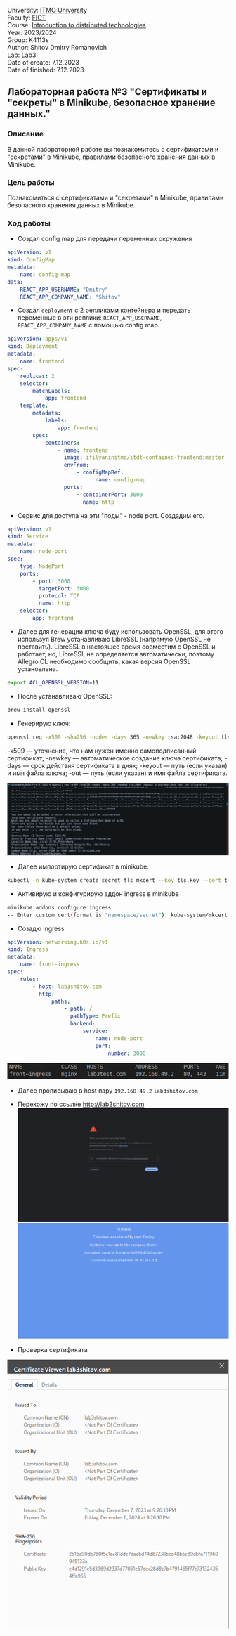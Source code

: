 University: [ITMO University](https://itmo.ru/ru/)  
Faculty: [FICT](https://fict.itmo.ru)  
Course: [Introduction to distributed technologies](https://github.com/itmo-ict-faculty/introduction-to-distributed-technologies)  
Year: 2023/2024  
Group: K4113s  
Author: Shitov Dmitry Romanovich  
Lab: Lab3  
Date of create: 7.12.2023  
Date of finished: 7.12.2023

## Лабораторная работа №3 "Сертификаты и "секреты" в Minikube, безопасное хранение данных."

### Описание

В данной лабораторной работе вы познакомитесь с сертификатами и "секретами" в Minikube, правилами безопасного хранения данных в Minikube.

### Цель работы

Познакомиться с сертификатами и "секретами" в Minikube, правилами безопасного хранения данных в Minikube.

### Ход работы

-   Создал config map для передачи переменных окружения

```yaml
apiVersion: v1
kind: ConfigMap
metadata:
    name: config-map
data:
    REACT_APP_USERNAME: "Dmitry"
    REACT_APP_COMPANY_NAME: "Shitov"
```

-   Создал `deployment` с 2 репликами контейнера и передать переменные в эти реплики: `REACT_APP_USERNAME`, `REACT_APP_COMPANY_NAME` с помощью config map.

```yaml
apiVersion: apps/v1
kind: Deployment
metadata:
    name: frontend
spec:
    replicas: 2
    selector:
        matchLabels:
            app: frontend
    template:
        metadata:
            labels:
                app: frontend
        spec:
            containers:
                - name: frontend
                  image: ifilyaninitmo/itdt-contained-frontend:master
                  envFrom:
                      - configMapRef:
                            name: config-map
                  ports:
                      - containerPort: 3000
                        name: http
```

-   Cервис для доступа на эти "поды" - node port. Создадим его.

```yaml
apiVersion: v1
kind: Service
metadata:
    name: node-port
spec:
    type: NodePort
    ports:
        - port: 3000
          targetPort: 3000
          protocol: TCP
          name: http
    selector:
        app: frontend
```

-   Далее для генерации ключа буду использовать OpenSSL, для этого используя Brew устанавливаю LibreSSL (напрямую OpenSSL не поставить). LibreSSL в настоящее время совместим с OpenSSL и работает, но, LibreSSL не определяется автоматически, поэтому Allegro CL необходимо сообщить, какая версия OpenSSL установлена.

```bash
export ACL_OPENSSL_VERSION=11
```

-   После устанавливаю OpenSSL:

```bash
brew install openssl
```

-   Генерирую ключ:

```bash
openssl req -x509 -sha256 -nodes -days 365 -newkey rsa:2048 -keyout tls.key -out tls.crt
```

-x509 — уточнение, что нам нужен именно самоподписанный сертификат;
-newkey — автоматическое создание ключа сертификата;
-days — срок действия сертификата в днях;
-keyout — путь (если указан) и имя файла ключа;
-out — путь (если указан) и имя файла сертификата.

![Иллюстрация к проекту](./img/SSL.png)

-   Далее импортирую сертификат в minikube:

```bash
kubectl -n kube-system create secret tls mkcert --key tls.key --cert tls.crt
```

-   Активирую и конфигурирую аддон ingress в minikube

```bash
minikube addons configure ingress
-- Enter custom cert(format is "namespace/secret"): kube-system/mkcert
```

-   Созадю ingress

```yaml
apiVersion: networking.k8s.io/v1
kind: Ingress
metadata:
    name: front-ingress
spec:
    rules:
        - host: lab3shitov.com
          http:
              paths:
                  - path: /
                    pathType: Prefix
                    backend:
                        service:
                            name: node-port
                            port:
                                number: 3000
```

![Иллюстрация к проекту](./img/ingIP.png)

-   Далее прописываю в host пару `192.168.49.2` `lab3shitov.com`

-   Перехожу по ссылке http://lab3shitov.com
    ![Иллюстрация к проекту](./img/danger.png)
    ![Иллюстрация к проекту](./img/web.png)

-   Проверка сертификата

![Иллюстрация к проекту](./img/sert.png)
